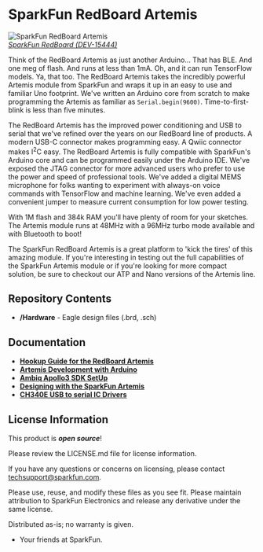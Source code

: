 SparkFun RedBoard Artemis
============================

![SparkFun RedBoard Artemis](https://cdn.sparkfun.com/assets/parts/1/4/0/1/9/15444-SparkFun_RedBoard_Artemis-01.jpg)  
[*SparkFun RedBoard (DEV-15444)*](https://www.sparkfun.com/products/15444)

Think of the RedBoard Artemis as just another Arduino... That has BLE. And one meg of flash. And runs at less than 1mA. Oh, and it can run TensorFlow models. Ya, that too. The RedBoard Artemis takes the incredibly powerful Artemis module from SparkFun and wraps it up in an easy to use and familiar Uno footprint. We've written an Arduino core from scratch to make programming the Artemis as familiar as `Serial.begin(9600)`. Time-to-first-blink is less than five minutes.

The RedBoard Artemis has the improved power conditioning and USB to serial that we've refined over the years on our RedBoard line of products. A modern USB-C connector makes programming easy. A Qwiic connector makes I<sup>2</sup>C easy. The RedBoard Artemis is fully compatible with SparkFun's Arduino core and can be programmed easily under the Arduino IDE. We've exposed the JTAG connector for more advanced users who prefer to use the power and speed of professional tools. We've added a digital MEMS microphone for folks wanting to experiment with always-on voice commands with TensorFlow and machine learning. We've even added a convenient jumper to measure current consumption for low power testing.

With 1M flash and 384k RAM you'll have plenty of room for your sketches. The Artemis module runs at 48MHz with a 96MHz turbo mode available and with Bluetooth to boot!

The SparkFun RedBoard Artemis is a great platform to 'kick the tires' of this amazing module. If you're interesting in testing out the full capabilities of the SparkFun Artemis module or if you're looking for more compact solution, be sure to checkout our ATP and Nano versions of the Artemis line.

Repository Contents
-------------------
* **/Hardware** - Eagle design files (.brd, .sch)

Documentation
-------------------
* **[Hookup Guide for the RedBoard Artemis](https://learn.sparkfun.com/tutorials/hookup-guide-for-the-sparkfun-redboard-artemis)**
* **[Artemis Development with Arduino](https://learn.sparkfun.com/tutorials/artemis-development-with-arduino)**
* **[Ambiq Apollo3 SDK SetUp](https://learn.sparkfun.com/tutorials/using-sparkfun-edge-board-with-ambiq-apollo3-sdk)**
* **[Designing with the SparkFun Artemis](https://learn.sparkfun.com/tutorials/designing-with-the-sparkfun-artemis)**
* **[CH340E USB to serial IC Drivers](https://www.sparkfun.com/ch340)**

License Information
-------------------

This product is _**open source**_! 

Please review the LICENSE.md file for license information. 

If you have any questions or concerns on licensing, please contact techsupport@sparkfun.com.

Please use, reuse, and modify these files as you see fit. Please maintain attribution to SparkFun Electronics and release any derivative under the same license.

Distributed as-is; no warranty is given.

- Your friends at SparkFun.
